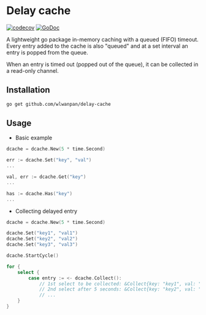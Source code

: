 # Delay cache

[![codecov](https://codecov.io/gh/wlwanpan/delay-cache/branch/master/graph/badge.svg)](https://codecov.io/gh/wlwanpan/delay-cache)
[![GoDoc](https://godoc.org/github.com/wlwanpan/delay-cache?status.svg)](https://godoc.org/github.com/wlwanpan/delay-cache)

A lightweight go package in-memory caching with a queued (FIFO) timeout.
Every entry added to the cache is also "queued" and at a set interval
an entry is popped from the queue.

When an entry is timed out (popped out of the queue), it can be collected
in a read-only channel.

## Installation
```bash
go get github.com/wlwanpan/delay-cache
```

## Usage

- Basic example
```go
dcache = dcache.New(5 * time.Second)

err := dcache.Set("key", "val")
...

val, err := dcache.Get("key")
...

has := dcache.Has("key")
...
```

- Collecting delayed entry
```go
dcache = dcache.New(5 * time.Second)

dcache.Set("key1", "val1")
dcache.Set("key2", "val2")
dcache.Set("key3", "val3")

dcache.StartCycle()

for {
    select {
        case entry := <- dcache.Collect():
            // 1st select to be collected: &Collect{key: "key1", val: "val1"}
            // 2nd select after 5 seconds: &Collect{key: "key2", val: "val3"}
            // ...
    }
}

```
